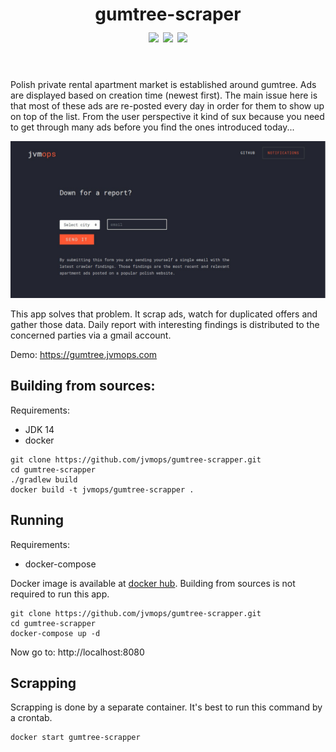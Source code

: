 <h1 align="center">
  gumtree-scraper<br>
  <a href="https://github.com/jvmops/gumtree-scrapper/actions"><img align="center" src="https://github.com/jvmops/gumtree-scrapper/workflows/master/badge.svg"></a> 
  <a href="https://codecov.io/gh/jvmops/gumtree-scrapper"><img align="center" src="https://codecov.io/gh/jvmops/gumtree-scrapper/branch/master/graph/badge.svg"></a> 
  <a href="https://github.com/jvmops/gumtree-scrapper/blob/master/LICENSE"><img align="center" src="https://img.shields.io/github/license/jvmops/gumtree-scrapper.svg"></a>
  <br><br>
</h1>

Polish private rental apartment market is established around gumtree. Ads are displayed based on creation time (newest first). The main issue here is that most of these ads are re-posted every day in order for them to show up on top of the list. From the user perspective it kind of sux because you need to get through many ads before you find the ones introduced today...

![screenshot of the home page](screenshot.jpg)

This app solves that problem. It scrap ads, watch for duplicated offers and gather those data. Daily report with interesting findings is distributed to the concerned parties via a gmail account.

Demo: https://gumtree.jvmops.com

## Building from sources:
Requirements:
- JDK 14
- docker

```
git clone https://github.com/jvmops/gumtree-scrapper.git
cd gumtree-scrapper
./gradlew build
docker build -t jvmops/gumtree-scrapper .
```

## Running
Requirements:
- docker-compose

Docker image is available at [docker hub](https://hub.docker.com/r/jvmops/gumtree-scrapper). Building from sources is not required to run this app.
```
git clone https://github.com/jvmops/gumtree-scrapper.git
cd gumtree-scrapper
docker-compose up -d
```
Now go to: http://localhost:8080

## Scrapping
Scrapping is done by a separate container. It's best to run this command by a crontab.
```
docker start gumtree-scrapper
```
